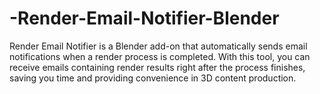 # -Render-Email-Notifier-Blender
Render Email Notifier is a Blender add-on that automatically sends email notifications when a render process is completed. With this tool, you can receive emails containing render results right after the process finishes, saving you time and providing convenience in 3D content production. 
